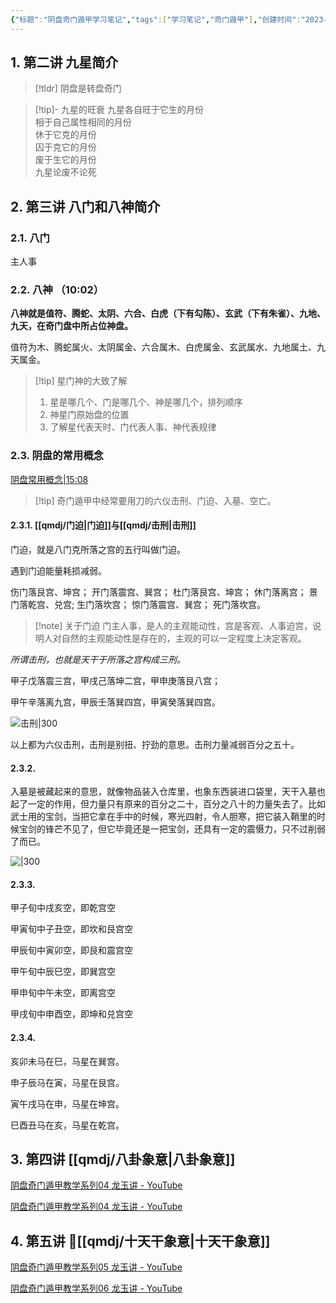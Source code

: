 ```yaml
---
{"标题":"阴盘奇门遁甲学习笔记","tags":["学习笔记","奇门遁甲"],"创建时间":"2023-09-27 11:46","修改时间":"2023-09-27 21:15","dg-publish":true,"permalink":"/qmdj//","dgPassFrontmatter":true}
---
```



## 1. 第二讲  九星简介 

>[!tldr] 阴盘是转盘奇门 
>

>[!tip]- 九星的旺衰 
>九星各自旺于它生的月份\
>相于自己属性相同的月份\
>休于它克的月份\
>囚于克它的月份\
>废于生它的月份\
>九星论废不论死

## 2. 第三讲 八门和八神简介 

### 2.1. 八门 

主人事

### 2.2. 八神 （10:02）

**八神就是值符、腾蛇、太阴、六合、白虎（下有勾陈）、玄武（下有朱雀）、九地、九天，在奇门盘中所占位神盘。**

值符为木、腾蛇属火、太阴属金、六合属木、白虎属金、玄武属水、九地属土、九天属金。

>[!tip] 星门神的大致了解 
>1. 星是哪几个、门是哪几个、神是哪几个，排列顺序
>2. 神星门原始盘的位置 
>3. 了解星代表天时、门代表人事、神代表规律
>

### 2.3. 阴盘的常用概念 
[阴盘常用概念|15:08](https://www.youtube.com/watch?v=CAldI8u4ueY&t=609s#t=908.242134087738) 

>[!tip] 奇门遁甲中经常要用刀的六仪击刑、门迫、入墓、空亡。
>

#### 2.3.1. [[qmdj/门迫\|门迫]]与[[qmdj/击刑\|击刑]]


<div class="transclusion internal-embed is-loaded"><div class="markdown-embed">








门迫，就是八门克所落之宫的五行叫做门迫。

遇到门迫能量耗损减弱。

伤门落艮宫、坤宫；
开门落震宫、巽宫；
杜门落艮宫、坤宫；
休门落离宫；
景门落乾宫、兑宫;
生门落坎宫；
惊门落震宫、巽宫；
死门落坎宫。

</div></div>


>[!note] 关于门迫
>门主人事，是人的主观能动性，宫是客观、人事迫宫，说明人对自然的主观能动性是存在的，主观的可以一定程度上决定客观。


<div class="transclusion internal-embed is-loaded"><div class="markdown-embed">





*所谓击刑，也就是天干于所落之宫构成三刑。*

甲子戊落震三宫，甲戌己落坤二宫，甲申庚落艮八宫；

甲午辛落离九宫，甲辰壬落巽四宫，甲寅癸落巽四宫。

![击刑|300](https://www.sunjunyang.link/file/d411eea65ca73604b0489.png)

以上都为六仪击刑，击刑是别扭、拧劲的意思。击刑力量减弱百分之五十。

</div></div>


#### 2.3.2. 
<div class="transclusion internal-embed is-loaded"><div class="markdown-embed">







入墓是被藏起来的意思，就像物品装入仓库里，也象东西装进口袋里，天干入墓也起了一定的作用，但力量只有原来的百分之二十，百分之八十的力量失去了。比如武士用的宝剑，当把它拿在手中的时候，寒光四射，令人胆寒，把它装入鞘里的时候宝剑的锋芒不见了，但它毕竟还是一把宝剑，还具有一定的震慑力，只不过削弱了而已。 

![|300](https://www.sunjunyang.link/file/d1d486e910f0fe91249ad.png)

</div></div>

#### 2.3.3. 
<div class="transclusion internal-embed is-loaded"><div class="markdown-embed">




甲子旬中戌亥空，即乾宫空 

甲寅旬中子丑空，即坎和艮宫空 

甲辰旬中寅卯空，即艮和震宫空 

甲午旬中辰巳空，即巽宫空 

甲申旬中午未空，即离宫空 

甲戌旬中申酉空，即坤和兑宫空 



</div></div>

#### 2.3.4. 
<div class="transclusion internal-embed is-loaded"><div class="markdown-embed">





亥卯未马在巳，马星在巽宫。

申子辰马在寅，马星在艮宫。

寅午戌马在申，马星在坤宫。

巳酉丑马在亥，马星在乾宫。


</div></div>

## 3. 第四讲 [[qmdj/八卦象意\|八卦象意]] 

[阴盘奇门遁甲教学系列04 龙玉讲 - YouTube](https://youtu.be/oWkr-r19tn4?t=426)

[阴盘奇门遁甲教学系列04 龙玉讲 - YouTube](https://youtu.be/oWkr-r19tn4?t=1436)

## 4. 第五讲 🔶[[qmdj/十天干象意\|十天干象意]] 

[阴盘奇门遁甲教学系列05 龙玉讲 - YouTube](https://youtu.be/3MDkYcitldA?t=561)

[阴盘奇门遁甲教学系列06 龙玉讲 - YouTube](https://youtu.be/NuQH3mmxrVU?t=3)

